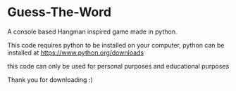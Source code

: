 # Guess-The-Word
A console based Hangman inspired game made in python.

This code requires python to be installed on your computer, python can be installed at https://www.python.org/downloads

this code can only be used for personal purposes and educational purposes

Thank you for downloading :)
